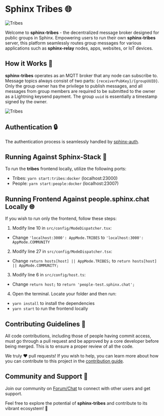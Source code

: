 # Sphinx Tribes 🌐

![Tribes](https://github.com/stakwork/sphinx-tribes/raw/master/img/sphinx-tribes.png)

Welcome to **sphinx-tribes** - the decentralized message broker designed for public groups in Sphinx. Empowering users to run their own **sphinx-tribes** server, this platform seamlessly routes group messages for various applications such as **sphinx-relay** nodes, apps, websites, or IoT devices.

## How it Works 🚀

**sphinx-tribes** operates as an MQTT broker that any node can subscribe to. Message topics always consist of two parts: `{receiverPubKey}/{groupUUID}`. Only the group owner has the privilege to publish messages, and all messages from group members are required to be submitted to the owner as a Lightning keysend payment. The group `uuid` is essentially a timestamp signed by the owner.

![Tribes](https://github.com/stakwork/sphinx-tribes/raw/master/img/tribes.jpg)

## Authentication 🔒

The authentication process is seamlessly handled by [sphinx-auth](https://github.com/stakwork/sphinx-auth).

## Running Against Sphinx-Stack 🏃

To run the **tribes** frontend locally, utilize the following ports:

- Tribes: `yarn start:tribes:docker` (localhost:23000)
- People: `yarn start:people:docker` (localhost:23007)

## Running Frontend Against people.sphinx.chat Locally 🌐

If you wish to run only the frontend, follow these steps:

1. Modify line 10 in `src/config/ModeDispatcher.tsx`: 
 - Change `'localhost:3000': AppMode.TRIBES` to `'localhost:3000': AppMode.COMMUNITY`

2. Modify line 27 in `src/config/ModeDispatcher.tsx`: 
 - Change `return hosts[host] || AppMode.TRIBES;` to `return hosts[host] || AppMode.COMMUNITY;`

3. Modify line 6 in `src/config/host.ts`: 
 - Change `return host;` to `return 'people-test.sphinx.chat';`

4. Open the terminal. Locate your folder and then run:

- `yarn install` to install the dependencies
- `yarn start` to run the frontend locally

## Contributing Guidelines 🤝

All code contributions, including those of people having commit access, must go through a pull request and be approved by a core developer before being merged. This is to ensure a proper review of all the code.

We truly ❤️ pull requests! If you wish to help, you can learn more about how you can contribute to this project in the [contribution guide](CONTRIBUTING.md).
## Community and Support 💬

Join our community on [Forum/Chat](https://people.sphinx.chat) to connect with other users and get support.

Feel free to explore the potential of **sphinx-tribes** and contribute to its vibrant ecosystem! 🌟